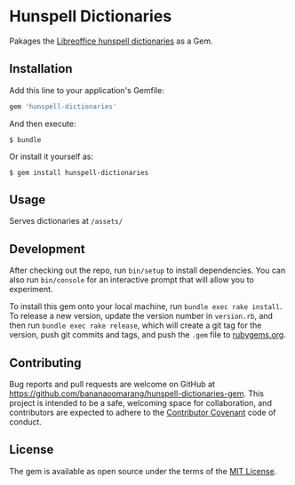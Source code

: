 # Hunspell Dictionaries

Pakages the [Libreoffice hunspell dictionaries](https://github.com/LibreOffice/dictionaries) as a Gem.

## Installation

Add this line to your application's Gemfile:

```ruby
gem 'hunspell-dictionaries'
```

And then execute:

    $ bundle

Or install it yourself as:

    $ gem install hunspell-dictionaries

## Usage

Serves dictionaries at `/assets/`

## Development

After checking out the repo, run `bin/setup` to install dependencies. You can also run `bin/console` for an interactive prompt that will allow you to experiment.

To install this gem onto your local machine, run `bundle exec rake install`. To release a new version, update the version number in `version.rb`, and then run `bundle exec rake release`, which will create a git tag for the version, push git commits and tags, and push the `.gem` file to [rubygems.org](https://rubygems.org).

## Contributing

Bug reports and pull requests are welcome on GitHub at https://github.com/bananaoomarang/hunspell-dictionaries-gem. This project is intended to be a safe, welcoming space for collaboration, and contributors are expected to adhere to the [Contributor Covenant](http://contributor-covenant.org) code of conduct.


## License

The gem is available as open source under the terms of the [MIT License](http://opensource.org/licenses/MIT).

